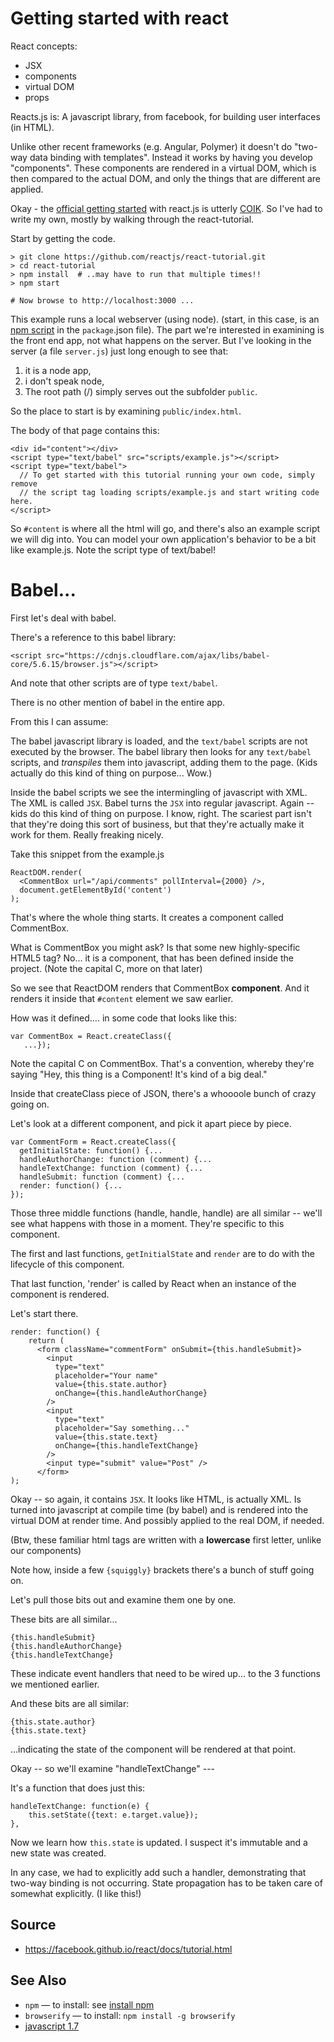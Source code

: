 # Getting started with react

 
React concepts:

 * JSX
 * components
 * virtual DOM
 * props
    

Reacts.js is: A javascript library, from facebook, for building user interfaces (in HTML).

Unlike other recent frameworks (e.g. Angular, Polymer) it doesn't do "two-way data binding with templates". Instead it works by having you develop "components". These components are rendered in a virtual DOM, which is then compared to the actual DOM, and only the things that are different are applied.


Okay - the [official getting started](https://facebook.github.io/react/docs/getting-started.html) with react.js is utterly [COIK](../concepts/coik.md). So I've had to write my own, mostly by walking through the react-tutorial.

Start by getting the code.
    
    > git clone https://github.com/reactjs/react-tutorial.git
    > cd react-tutorial
    > npm install  # ..may have to run that multiple times!!   
    > npm start 
    
    # Now browse to http://localhost:3000 ...

This example runs a local webserver (using node). (start, in this case, is an [npm script](../npm/npm_run_scripts.md) in the `package`.json file). The part we're interested in examining is the front end app, not what happens on the server. But I've looking in the server (a file `server.js`) just long enough to see that:

1. it is a node app, 
2. i don't speak node, 
3. The root path (/) simply serves out the subfolder `public`. 

So the place to start is by examining `public/index.html`.

The body of that page contains this:

    <div id="content"></div>
    <script type="text/babel" src="scripts/example.js"></script>
    <script type="text/babel">
      // To get started with this tutorial running your own code, simply remove
      // the script tag loading scripts/example.js and start writing code here.
    </script>

So `#content` is where all the html will go, and there's also an example script we will dig into. You can model your own application's behavior to be a bit like example.js. Note the script type of text/babel!

# Babel...

First let's deal with babel.

There's a reference to this babel library:

    <script src="https://cdnjs.cloudflare.com/ajax/libs/babel-core/5.6.15/browser.js"></script>

And note that other scripts are of type `text/babel`.

There is no other mention of babel in the entire app.

From this I can assume:

The babel javascript library is loaded, and the `text/babel` scripts are not executed by the browser. The babel library then looks for any `text/babel` scripts, and *transpiles* them into javascript, adding them to the page. (Kids actually do this kind of thing on purpose... Wow.)

Inside the babel scripts we see the intermingling of javascript with XML. The XML is called `JSX`. Babel turns the `JSX` into regular javascript. Again -- kids do this kind of thing on purpose. I know, right. The scariest part isn't that they're doing this sort of business, but that they're actually make it work for them. Really freaking nicely. 

Take this snippet from the example.js

    ReactDOM.render(
      <CommentBox url="/api/comments" pollInterval={2000} />,
      document.getElementById('content')
    );


That's where the whole thing starts. It creates a component called CommentBox.

What is CommentBox you might ask? Is that some new highly-specific HTML5 tag? No... it is a component, that has been defined inside the project. (Note the capital C, more on that later)

So we see that ReactDOM renders that CommentBox **component**. And it renders it inside that `#content` element we saw earlier.

How was it defined.... in some code that looks like this:

    var CommentBox = React.createClass({
       ...});

Note the capital C on CommentBox. That's a convention, whereby they're saying "Hey, this thing is a Component! It's kind of a big deal."
       
Inside that createClass piece of JSON, there's a whoooole bunch of crazy going on.

Let's look at a different component, and pick it apart piece by piece.

    var CommentForm = React.createClass({
      getInitialState: function() {...
      handleAuthorChange: function (comment) {...
      handleTextChange: function (comment) {...
      handleSubmit: function (comment) {...
      render: function() {...
    });

Those three middle functions (handle, handle, handle) are all similar -- we'll see what happens with those in a moment. They're specific to this component.

The first and last functions, `getInitialState` and `render` are to do with the lifecycle of this component.

That last function, 'render' is called by React when an instance of the component is rendered.

Let's start there.

    render: function() {
        return (
          <form className="commentForm" onSubmit={this.handleSubmit}>
            <input
              type="text"
              placeholder="Your name"
              value={this.state.author}
              onChange={this.handleAuthorChange}
            />
            <input
              type="text"
              placeholder="Say something..."
              value={this.state.text}
              onChange={this.handleTextChange}
            />
            <input type="submit" value="Post" />
          </form>
    );

Okay -- so again, it contains `JSX`. It looks like HTML, is actually XML. Is turned into javascript at compile time (by babel) and is rendered into the virtual DOM at render time. And possibly applied to the real DOM, if needed.

(Btw, these familiar html tags are written with a **lowercase** first letter, unlike our components)

Note how, inside a few `{squiggly}` brackets there's a bunch of stuff going on.

Let's pull those bits out and examine them one by one.

These bits are all similar...

    {this.handleSubmit}
    {this.handleAuthorChange}
    {this.handleTextChange}

These indicate event handlers that need to be wired up... to the 3 functions we mentioned earlier.

And these bits are all similar:

    {this.state.author}
    {this.state.text}

...indicating the state of the component will be rendered at that point.

Okay -- so we'll examine "handleTextChange" ---


It's a function that does just this:

    handleTextChange: function(e) {
        this.setState({text: e.target.value});
    },

Now we learn how `this.state` is updated. I suspect it's immutable and a new state was created.

In any case, we had to explicitly add such a handler, demonstrating that two-way binding is not occurring. State propagation has to be taken care of somewhat explicitly. (I like this!)


## Source

 * https://facebook.github.io/react/docs/tutorial.html

## See Also

 * `npm` &mdash; to install: see [install npm](..\npm\install_npm.md)
 * `browserify` &mdash; to install: `npm install -g browserify`
 * [javascript 1.7](javascript_1.7.md)


    
